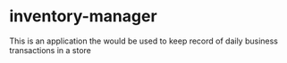 # inventory-manager
This is an application the would be used to keep record of daily business transactions in a store 
